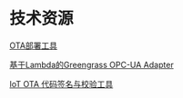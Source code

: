 # 技术资源

[OTA部署工具](https://github.com/aws-samples/aws-iot-ota-deployment-tool)

[基于Lambda的Greengrass OPC-UA Adapter](https://github.com/aws-samples/aws-iot-greengrass-opcua-adapter)

[IoT OTA 代码签名与校验工具](https://github.com/aws-samples/aws-iot-code-signing-verify)